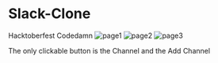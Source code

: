 # Slack-Clone
Hacktoberfest Codedamn
![page1](https://user-images.githubusercontent.com/72561943/136210244-6472e00d-0525-4959-be23-5fbf045c7a7f.jpg)
![page2](https://user-images.githubusercontent.com/72561943/136210253-ffcc4f4e-3ed9-4d97-ad72-6620df1afb4a.jpg)
![page3](https://user-images.githubusercontent.com/72561943/136210260-72d91144-11a1-47d8-97cc-970fb764046f.jpg)

The only clickable button is the Channel and the Add Channel
